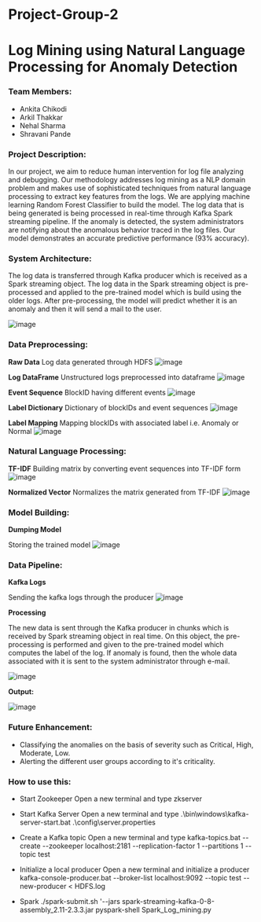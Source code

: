 # Project-Group-2


# Log Mining using Natural Language Processing for Anomaly Detection



### **Team Members:**

- Ankita Chikodi                              
- Arkil Thakkar                                 
- Nehal Sharma                         
- Shravani Pande



### **Project Description:**

In our project, we aim to reduce human intervention for log file analyzing and debugging. Our methodology addresses log mining as a NLP domain problem and makes use of sophisticated techniques from natural language processing to extract key features from the logs. We are applying machine learning Random Forest Classifier to build the model. The log data that is being generated is being processed in real-time through Kafka Spark streaming pipeline. If the anomaly is detected, the system administrators are notifying about the anomalous behavior traced in the log files. Our model demonstrates an accurate predictive performance (93% accuracy).

### **System Architecture:**

The log data is transferred through Kafka producer which is received as a Spark streaming object. The log data in the Spark streaming object is pre-processed and applied to the pre-trained model which is build using the older logs. After pre-processing, the model will predict whether it is an anomaly and then it will send a mail to the user.

![image](https://user-images.githubusercontent.com/47070167/57565603-a8b03980-7375-11e9-9c41-86370a0de1ad.png)



### **Data Preprocessing:**

**Raw Data**
Log data generated through HDFS 
![image](https://user-images.githubusercontent.com/47070167/57565520-5884a780-7374-11e9-9dfe-9dd4e631451f.png)


**Log DataFrame**
Unstructured logs preprocessed into dataframe
![image](https://user-images.githubusercontent.com/47070167/57565523-74884900-7374-11e9-8311-9aaaf5b3e4f7.png)


**Event Sequence**
BlockID having different events 
![image](https://user-images.githubusercontent.com/47070167/57565521-6a664a80-7374-11e9-8b18-ea7ab5d0cd22.png)


**Label Dictionary**
Dictionary of blockIDs and event sequences
![image](https://user-images.githubusercontent.com/47070167/57565539-aef1e600-7374-11e9-9a77-cb7cd0b8c5a2.png)


**Label Mapping**
Mapping blockIDs with associated label i.e. Anomaly or Normal
![image](https://user-images.githubusercontent.com/47070167/57565534-a00b3380-7374-11e9-8da2-51ae87e11721.png)

### **Natural Language Processing:**
**TF-IDF**
Building matrix by converting event sequences into TF-IDF form
![image](https://user-images.githubusercontent.com/47070167/57565552-ed87a080-7374-11e9-92ae-eb77ee142aa4.png)

**Normalized Vector**
Normalizes the matrix generated from TF-IDF
![image](https://user-images.githubusercontent.com/47070167/57565561-0f812300-7375-11e9-8023-1360253fa09c.png)


### **Model Building:**
**Dumping Model**

Storing the trained model
![image](https://user-images.githubusercontent.com/47070167/57565565-2758a700-7375-11e9-991f-48f016dbf913.png)


### **Data Pipeline:**

**Kafka Logs**

Sending the kafka logs through the producer
![image](https://user-images.githubusercontent.com/47070167/57565902-908ee900-737a-11e9-8d58-2343fba31175.png)

**Processing**

The new data is sent through the Kafka producer in chunks which is received by Spark streaming object in real time. On this object, the pre-processing is performed and given to the pre-trained model which computes the label of the log. If anomaly is found, then the whole data associated with it is sent to the system administrator through e-mail.

![image](https://user-images.githubusercontent.com/47070167/57566970-6859b700-7387-11e9-9c7d-96de39dafe1e.png)


**Output:**

![image](https://user-images.githubusercontent.com/47070167/57566127-c7b2c980-737d-11e9-86ed-0b1e935b19a4.png)

### **Future Enhancement:**

- Classifying the anomalies on the basis of severity such as Critical, High, Moderate, Low.
- Alerting the different user groups according to it's criticality.
 

### **How to use this:**

- Start Zookeeper
  Open a new terminal and type zkserver

- Start Kafka Server
   Open a new terminal and type
  .\bin\windows\kafka-server-start.bat .\config\server.properties 

- Create a Kafka topic
  Open a new terminal and type
  kafka-topics.bat --create --zookeeper localhost:2181 --replication-factor 1 --partitions 1 --topic test

- Initialize a local producer 
  Open a new terminal and initialize a producer
  kafka-console-producer.bat --broker-list localhost:9092 --topic test \--new-producer < HDFS.log

- Spark 
  ./spark-submit.sh '--jars spark-streaming-kafka-0-8-assembly_2.11-2.3.3.jar pyspark-shell Spark_Log_mining.py




